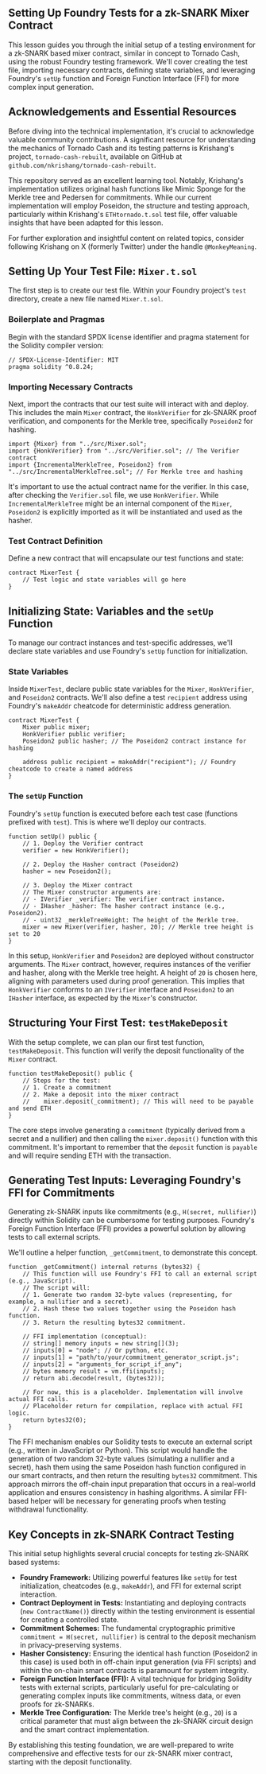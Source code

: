 ## Setting Up Foundry Tests for a zk-SNARK Mixer Contract

This lesson guides you through the initial setup of a testing environment for a zk-SNARK based mixer contract, similar in concept to Tornado Cash, using the robust Foundry testing framework. We'll cover creating the test file, importing necessary contracts, defining state variables, and leveraging Foundry's `setUp` function and Foreign Function Interface (FFI) for more complex input generation.

## Acknowledgements and Essential Resources

Before diving into the technical implementation, it's crucial to acknowledge valuable community contributions. A significant resource for understanding the mechanics of Tornado Cash and its testing patterns is Krishang's project, `tornado-cash-rebuilt`, available on GitHub at `github.com/nkrishang/tornado-cash-rebuilt`.

This repository served as an excellent learning tool. Notably, Krishang's implementation utilizes original hash functions like Mimic Sponge for the Merkle tree and Pedersen for commitments. While our current implementation will employ Poseidon, the structure and testing approach, particularly within Krishang's `ETHtornado.t.sol` test file, offer valuable insights that have been adapted for this lesson.

For further exploration and insightful content on related topics, consider following Krishang on X (formerly Twitter) under the handle `@MonkeyMeaning`.

## Setting Up Your Test File: `Mixer.t.sol`

The first step is to create our test file. Within your Foundry project's `test` directory, create a new file named `Mixer.t.sol`.

### Boilerplate and Pragmas

Begin with the standard SPDX license identifier and pragma statement for the Solidity compiler version:

```solidity
// SPDX-License-Identifier: MIT
pragma solidity ^0.8.24;
```

### Importing Necessary Contracts

Next, import the contracts that our test suite will interact with and deploy. This includes the main `Mixer` contract, the `HonkVerifier` for zk-SNARK proof verification, and components for the Merkle tree, specifically `Poseidon2` for hashing.

```solidity
import {Mixer} from "../src/Mixer.sol";
import {HonkVerifier} from "../src/Verifier.sol"; // The Verifier contract
import {IncrementalMerkleTree, Poseidon2} from "../src/IncrementalMerkleTree.sol"; // For Merkle tree and hashing
```

It's important to use the actual contract name for the verifier. In this case, after checking the `Verifier.sol` file, we use `HonkVerifier`. While `IncrementalMerkleTree` might be an internal component of the `Mixer`, `Poseidon2` is explicitly imported as it will be instantiated and used as the hasher.

### Test Contract Definition

Define a new contract that will encapsulate our test functions and state:

```solidity
contract MixerTest {
    // Test logic and state variables will go here
}
```

## Initializing State: Variables and the `setUp` Function

To manage our contract instances and test-specific addresses, we'll declare state variables and use Foundry's `setUp` function for initialization.

### State Variables

Inside `MixerTest`, declare public state variables for the `Mixer`, `HonkVerifier`, and `Poseidon2` contracts. We'll also define a test `recipient` address using Foundry's `makeAddr` cheatcode for deterministic address generation.

```solidity
contract MixerTest {
    Mixer public mixer;
    HonkVerifier public verifier;
    Poseidon2 public hasher; // The Poseidon2 contract instance for hashing

    address public recipient = makeAddr("recipient"); // Foundry cheatcode to create a named address
}
```

### The `setUp` Function

Foundry's `setUp` function is executed before each test case (functions prefixed with `test`). This is where we'll deploy our contracts.

```solidity
function setUp() public {
    // 1. Deploy the Verifier contract
    verifier = new HonkVerifier();

    // 2. Deploy the Hasher contract (Poseidon2)
    hasher = new Poseidon2();

    // 3. Deploy the Mixer contract
    // The Mixer constructor arguments are:
    // - IVerifier _verifier: The verifier contract instance.
    // - IHasher _hasher: The hasher contract instance (e.g., Poseidon2).
    // - uint32 _merkleTreeHeight: The height of the Merkle tree.
    mixer = new Mixer(verifier, hasher, 20); // Merkle tree height is set to 20
}
```

In this setup, `HonkVerifier` and `Poseidon2` are deployed without constructor arguments. The `Mixer` contract, however, requires instances of the verifier and hasher, along with the Merkle tree height. A height of `20` is chosen here, aligning with parameters used during proof generation. This implies that `HonkVerifier` conforms to an `IVerifier` interface and `Poseidon2` to an `IHasher` interface, as expected by the `Mixer`'s constructor.

## Structuring Your First Test: `testMakeDeposit`

With the setup complete, we can plan our first test function, `testMakeDeposit`. This function will verify the deposit functionality of the `Mixer` contract.

```solidity
function testMakeDeposit() public {
    // Steps for the test:
    // 1. Create a commitment
    // 2. Make a deposit into the mixer contract
    //    mixer.deposit(_commitment); // This will need to be payable and send ETH
}
```

The core steps involve generating a `commitment` (typically derived from a secret and a nullifier) and then calling the `mixer.deposit()` function with this commitment. It's important to remember that the `deposit` function is `payable` and will require sending ETH with the transaction.

## Generating Test Inputs: Leveraging Foundry's FFI for Commitments

Generating zk-SNARK inputs like commitments (e.g., `H(secret, nullifier)`) directly within Solidity can be cumbersome for testing purposes. Foundry's Foreign Function Interface (FFI) provides a powerful solution by allowing tests to call external scripts.

We'll outline a helper function, `_getCommitment`, to demonstrate this concept.

```solidity
function _getCommitment() internal returns (bytes32) {
    // This function will use Foundry's FFI to call an external script (e.g., JavaScript).
    // The script will:
    // 1. Generate two random 32-byte values (representing, for example, a nullifier and a secret).
    // 2. Hash these two values together using the Poseidon hash function.
    // 3. Return the resulting bytes32 commitment.

    // FFI implementation (conceptual):
    // string[] memory inputs = new string[](3);
    // inputs[0] = "node"; // Or python, etc.
    // inputs[1] = "path/to/your/commitment_generator_script.js";
    // inputs[2] = "arguments_for_script_if_any";
    // bytes memory result = vm.ffi(inputs);
    // return abi.decode(result, (bytes32));
    
    // For now, this is a placeholder. Implementation will involve actual FFI calls.
    // Placeholder return for compilation, replace with actual FFI logic.
    return bytes32(0); 
}
```

The FFI mechanism enables our Solidity tests to execute an external script (e.g., written in JavaScript or Python). This script would handle the generation of two random 32-byte values (simulating a nullifier and a secret), hash them using the same Poseidon hash function configured in our smart contracts, and then return the resulting `bytes32` commitment. This approach mirrors the off-chain input preparation that occurs in a real-world application and ensures consistency in hashing algorithms. A similar FFI-based helper will be necessary for generating proofs when testing withdrawal functionality.

## Key Concepts in zk-SNARK Contract Testing

This initial setup highlights several crucial concepts for testing zk-SNARK based systems:

*   **Foundry Framework:** Utilizing powerful features like `setUp` for test initialization, cheatcodes (e.g., `makeAddr`), and FFI for external script interaction.
*   **Contract Deployment in Tests:** Instantiating and deploying contracts (`new ContractName()`) directly within the testing environment is essential for creating a controlled state.
*   **Commitment Schemes:** The fundamental cryptographic primitive `commitment = H(secret, nullifier)` is central to the deposit mechanism in privacy-preserving systems.
*   **Hasher Consistency:** Ensuring the identical hash function (Poseidon2 in this case) is used both in off-chain input generation (via FFI scripts) and within the on-chain smart contracts is paramount for system integrity.
*   **Foreign Function Interface (FFI):** A vital technique for bridging Solidity tests with external scripts, particularly useful for pre-calculating or generating complex inputs like commitments, witness data, or even proofs for zk-SNARKs.
*   **Merkle Tree Configuration:** The Merkle tree's height (e.g., `20`) is a critical parameter that must align between the zk-SNARK circuit design and the smart contract implementation.

By establishing this testing foundation, we are well-prepared to write comprehensive and effective tests for our zk-SNARK mixer contract, starting with the deposit functionality.